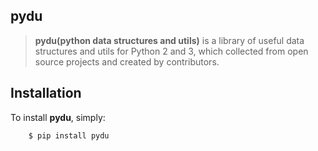 ## pydu

> **pydu(python data structures and utils)** is a library of useful data structures and utils
for Python 2 and 3, which collected from open source projects and created by contributors.


## Installation
To install **pydu**, simply:

```bash
    $ pip install pydu
```
